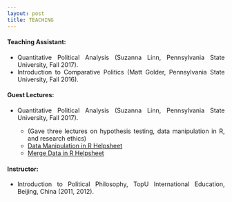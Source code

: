 ```yaml
---
layout: post
title: TEACHING
---
```


<h4> Teaching Assistant: </h4>

<ul align='justify'>
  <li>Quantitative Political Analysis (Suzanna Linn, Pennsylvania State University, Fall 2017). </li>
  <li>Introduction to Comparative Politics (Matt Golder, Pennsylvania State University, Fall 2016).</li>
</ul>

<h4> Guest Lectures: </h4>

<ul align='justify'>
  <li>Quantitative Political Analysis (Suzanna Linn, Pennsylvania State University, Fall 2017). </li>
    <ul align='justify'>
      <li>(Gave three lectures on hypothesis testing, data manipulation in R, and research ethics)</li>
      <li><a href="/files/DataInputHelpsheet.nb.html">Data Manipulation in R Helpsheet</a></li>
      <li><a href="/files/MergeDataHelpSheet.nb.html">Merge Data in R Helpsheet</a></li>
    </ul>
</ul>

<h4> Instructor: </h4>

<ul align='justify'>
  <li>Introduction to Political Philosophy, TopU International Education, Beijing, China (2011, 2012).</li>
</ul>
